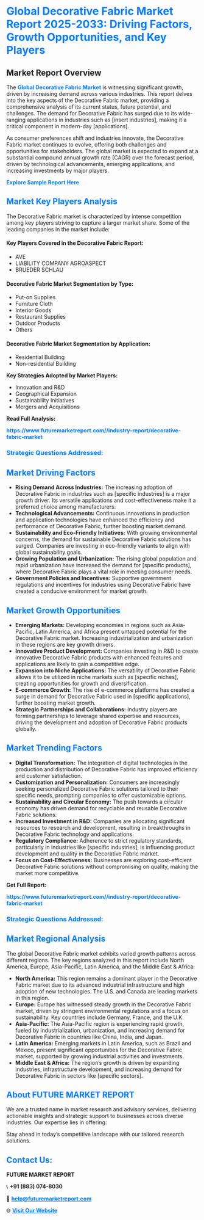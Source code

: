 <h1 style="color: #007BFF;">Global Decorative Fabric Market Report 2025-2033: Driving Factors, Growth Opportunities, and Key Players</h1>

<section id="overview">
<h2>Market Report Overview</h2>
<p>The <a href="https://www.futuremarketreport.com//industry-report/decorative-fabric-market" style="color: #007BFF; text-decoration: none;"><strong>Global Decorative Fabric Market</strong></a> is witnessing significant growth, driven by increasing demand across various industries. This report delves into the key aspects of the Decorative Fabric market, providing a comprehensive analysis of its current status, future potential, and challenges. The demand for Decorative Fabric has surged due to its wide-ranging applications in industries such as [insert industries], making it a critical component in modern-day [applications].</p>
<p>As consumer preferences shift and industries innovate, the Decorative Fabric market continues to evolve, offering both challenges and opportunities for stakeholders. The global market is expected to expand at a substantial compound annual growth rate (CAGR) over the forecast period, driven by technological advancements, emerging applications, and increasing investments by major players.</p>
</section>

<section id="overview">
<p><a href="https://www.futuremarketreport.com//request-sample/reportId=54521" style="color: #007BFF; text-decoration: none;"><strong>Explore Sample Report Here</strong></a></p>
</section>

<section id="key-players">
<h2 style="color: #007BFF;">Market Key Players Analysis</h2>
<p>The Decorative Fabric market is characterized by intense competition among key players striving to capture a larger market share. Some of the leading companies in the market include:</p>
<h4>Key Players Covered in the Decorative Fabric Report:</h4>
<ul><li>AVE</li><li>LIABILITY COMPANY AGROASPECT</li><li>BRUEDER SCHLAU</li></ul>
<h4>Decorative Fabric Market Segmentation by Type:</h4>
<ul><li>Put-on Supplies</li><li>Furniture Cloth</li><li>Interior Goods</li><li>Restaurant Supplies</li><li>Outdoor Products</li><li>Others</li></ul>

<h4>Decorative Fabric Market Segmentation by Application:</h4>
<ul><li>Residential Building</li><li>Non-residential Building</li></ul>
<p><strong>Key Strategies Adopted by Market Players:</strong></p>
<ul>
<li>Innovation and R&D</li>
<li>Geographical Expansion</li>
<li>Sustainability Initiatives</li>
<li>Mergers and Acquisitions</li>
</ul>
</section>

<section>
<p><strong>Read Full Analysis: </strong></p><a href="https://www.futuremarketreport.com//industry-report/decorative-fabric-market" style="color: #007BFF; text-decoration: none;"><strong>https://www.futuremarketreport.com//industry-report/decorative-fabric-market</strong></a>
<h3 style="color: #007BFF;">Strategic Questions Addressed:</h3>
</section>

<section id="driving-factors">
<h2 style="color: #007BFF;">Market Driving Factors</h2>
<ul>
<li><strong>Rising Demand Across Industries:</strong> The increasing adoption of Decorative Fabric in industries such as [specific industries] is a major growth driver. Its versatile applications and cost-effectiveness make it a preferred choice among manufacturers.</li>
<li><strong>Technological Advancements:</strong> Continuous innovations in production and application technologies have enhanced the efficiency and performance of Decorative Fabric, further boosting market demand.</li>
<li><strong>Sustainability and Eco-Friendly Initiatives:</strong> With growing environmental concerns, the demand for sustainable Decorative Fabric solutions has surged. Companies are investing in eco-friendly variants to align with global sustainability goals.</li>
<li><strong>Growing Population and Urbanization:</strong> The rising global population and rapid urbanization have increased the demand for [specific products], where Decorative Fabric plays a vital role in meeting consumer needs.</li>
<li><strong>Government Policies and Incentives:</strong> Supportive government regulations and incentives for industries using Decorative Fabric have created a conducive environment for market growth.</li>
</ul>
</section>

<section id="growth-opportunities">
<h2 style="color: #007BFF;">Market Growth Opportunities</h2>
<ul>
<li><strong>Emerging Markets:</strong> Developing economies in regions such as Asia-Pacific, Latin America, and Africa present untapped potential for the Decorative Fabric market. Increasing industrialization and urbanization in these regions are key growth drivers.</li>
<li><strong>Innovative Product Development:</strong> Companies investing in R&D to create innovative Decorative Fabric products with enhanced features and applications are likely to gain a competitive edge.</li>
<li><strong>Expansion into Niche Applications:</strong> The versatility of Decorative Fabric allows it to be utilized in niche markets such as [specific niches], creating opportunities for growth and diversification.</li>
<li><strong>E-commerce Growth:</strong> The rise of e-commerce platforms has created a surge in demand for Decorative Fabric used in [specific applications], further boosting market growth.</li>
<li><strong>Strategic Partnerships and Collaborations:</strong> Industry players are forming partnerships to leverage shared expertise and resources, driving the development and adoption of Decorative Fabric products globally.</li>
</ul>
</section>

<section id="trending-factors">
<h2 style="color: #007BFF;">Market Trending Factors</h2>
<ul>
<li><strong>Digital Transformation:</strong> The integration of digital technologies in the production and distribution of Decorative Fabric has improved efficiency and customer satisfaction.</li>
<li><strong>Customization and Personalization:</strong> Consumers are increasingly seeking personalized Decorative Fabric solutions tailored to their specific needs, prompting companies to offer customizable options.</li>
<li><strong>Sustainability and Circular Economy:</strong> The push towards a circular economy has driven demand for recyclable and reusable Decorative Fabric solutions.</li>
<li><strong>Increased Investment in R&D:</strong> Companies are allocating significant resources to research and development, resulting in breakthroughs in Decorative Fabric technology and applications.</li>
<li><strong>Regulatory Compliance:</strong> Adherence to strict regulatory standards, particularly in industries like [specific industries], is influencing product development and quality in the Decorative Fabric market.</li>
<li><strong>Focus on Cost-Effectiveness:</strong> Businesses are exploring cost-efficient Decorative Fabric solutions without compromising on quality, making the market more competitive.</li>
</ul>
</section>

<section>
<p><strong>Get Full Report: </strong></p><a href="https://www.futuremarketreport.com//industry-report/decorative-fabric-market" style="color: #007BFF; text-decoration: none;"><strong>https://www.futuremarketreport.com//industry-report/decorative-fabric-market</strong></a>
<h3 style="color: #007BFF;">Strategic Questions Addressed:</h3>
</section>


<section id="regional-analysis">
<h2 style="color: #007BFF;">Market Regional Analysis</h2>
<p>The global Decorative Fabric market exhibits varied growth patterns across different regions. The key regions analyzed in this report include North America, Europe, Asia-Pacific, Latin America, and the Middle East & Africa:</p>
<ul>
<li><strong>North America:</strong> This region remains a dominant player in the Decorative Fabric market due to its advanced industrial infrastructure and high adoption of new technologies. The U.S. and Canada are leading markets in this region.</li>
<li><strong>Europe:</strong> Europe has witnessed steady growth in the Decorative Fabric market, driven by stringent environmental regulations and a focus on sustainability. Key countries include Germany, France, and the U.K.</li>
<li><strong>Asia-Pacific:</strong> The Asia-Pacific region is experiencing rapid growth, fueled by industrialization, urbanization, and increasing demand for Decorative Fabric in countries like China, India, and Japan.</li>
<li><strong>Latin America:</strong> Emerging markets in Latin America, such as Brazil and Mexico, present significant opportunities for the Decorative Fabric market, supported by growing industrial activities and investments.</li>
<li><strong>Middle East & Africa:</strong> The region’s growth is driven by expanding industries, infrastructure development, and increasing demand for Decorative Fabric in sectors like [specific sectors].</li>
</ul>
</section>

<footer>
<h2 style="color: #007BFF;">About FUTURE MARKET REPORT</h2>
<p>We are a trusted name in market research and advisory services, delivering actionable insights and strategic support to businesses across diverse industries. Our expertise lies in offering:</p>

<p>Stay ahead in today’s competitive landscape with our tailored research solutions.</p>

<h2 style="color: #007BFF;">Contact Us:</h2>
<p><strong>FUTURE MARKET REPORT</strong></p>
<p>📞 <strong>+91 (883) 074-8030</strong></p>
<p>📧 <strong><a href="mailto:help@futuremarketreport.com" style="color: #007BFF;">help@futuremarketreport.com</a></strong></p>
<p>🌐 <strong><a href="https://www.futuremarketreport.com/" style="color: #007BFF;">Visit Our Website</a></strong></p>
</footer>